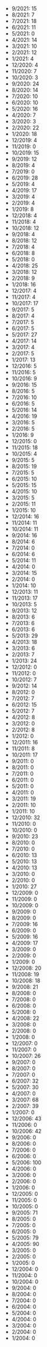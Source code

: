 *  9/2021: 15
*  8/2021: 7
*  7/2021: 18
*  6/2021: 11
*  5/2021: 0
*  4/2021: 14
*  3/2021: 10
*  2/2021: 12
*  1/2021: 4
*  12/2020: 4
*  11/2020: 7
*  10/2020: 3
*  9/2020: 24
*  8/2020: 14
*  7/2020: 10
*  6/2020: 10
*  5/2020: 16
*  4/2020: 7
*  3/2020: 3
*  2/2020: 22
*  1/2020: 18
*  12/2019: 4
*  11/2019: 0
*  10/2019: 15
*  9/2019: 12
*  8/2019: 4
*  7/2019: 0
*  6/2019: 28
*  5/2019: 4
*  4/2019: 17
*  3/2019: 4
*  2/2019: 4
*  1/2019: 8
*  12/2018: 4
*  11/2018: 4
*  10/2018: 12
*  9/2018: 4
*  8/2018: 12
*  7/2018: 4
*  6/2018: 8
*  5/2018: 0
*  4/2018: 25
*  3/2018: 12
*  2/2018: 9
*  1/2018: 16
*  12/2017: 4
*  11/2017: 4
*  10/2017: 17
*  9/2017: 5
*  8/2017: 4
*  7/2017: 5
*  6/2017: 5
*  5/2017: 27
*  4/2017: 14
*  3/2017: 4
*  2/2017: 5
*  1/2017: 13
*  12/2016: 5
*  11/2016: 5
*  10/2016: 9
*  9/2016: 15
*  8/2016: 5
*  7/2016: 10
*  6/2016: 5
*  5/2016: 14
*  4/2016: 19
*  3/2016: 5
*  2/2016: 5
*  1/2016: 9
*  12/2015: 0
*  11/2015: 18
*  10/2015: 4
*  9/2015: 5
*  8/2015: 19
*  7/2015: 5
*  6/2015: 10
*  5/2015: 15
*  4/2015: 10
*  3/2015: 5
*  2/2015: 11
*  1/2015: 10
*  12/2014: 16
*  11/2014: 11
*  10/2014: 11
*  9/2014: 16
*  8/2014: 6
*  7/2014: 0
*  6/2014: 6
*  5/2014: 11
*  4/2014: 0
*  3/2014: 15
*  2/2014: 0
*  1/2014: 10
*  12/2013: 11
*  11/2013: 17
*  10/2013: 5
*  9/2013: 12
*  8/2013: 6
*  7/2013: 6
*  6/2013: 6
*  5/2013: 29
*  4/2013: 18
*  3/2013: 6
*  2/2013: 7
*  1/2013: 24
*  12/2012: 0
*  11/2012: 0
*  10/2012: 7
*  9/2012: 14
*  8/2012: 0
*  7/2012: 7
*  6/2012: 15
*  5/2012: 7
*  4/2012: 8
*  3/2012: 0
*  2/2012: 8
*  1/2012: 0
*  12/2011: 16
*  11/2011: 8
*  10/2011: 17
*  9/2011: 0
*  8/2011: 0
*  7/2011: 0
*  6/2011: 0
*  5/2011: 0
*  4/2011: 0
*  3/2011: 19
*  2/2011: 10
*  1/2011: 10
*  12/2010: 32
*  11/2010: 0
*  10/2010: 0
*  9/2010: 23
*  8/2010: 0
*  7/2010: 0
*  6/2010: 13
*  5/2010: 13
*  4/2010: 13
*  3/2010: 0
*  2/2010: 0
*  1/2010: 27
*  12/2009: 0
*  11/2009: 0
*  10/2009: 0
*  9/2009: 0
*  8/2009: 0
*  7/2009: 16
*  6/2009: 0
*  5/2009: 16
*  4/2009: 17
*  3/2009: 0
*  2/2009: 0
*  1/2009: 0
*  12/2008: 20
*  11/2008: 19
*  10/2008: 18
*  9/2008: 21
*  8/2008: 0
*  7/2008: 0
*  6/2008: 0
*  5/2008: 0
*  4/2008: 22
*  3/2008: 0
*  2/2008: 0
*  1/2008: 0
*  12/2007: 0
*  11/2007: 0
*  10/2007: 26
*  9/2007: 0
*  8/2007: 0
*  7/2007: 0
*  6/2007: 32
*  5/2007: 30
*  4/2007: 0
*  3/2007: 68
*  2/2007: 39
*  1/2007: 0
*  12/2006: 43
*  11/2006: 0
*  10/2006: 42
*  9/2006: 0
*  8/2006: 0
*  7/2006: 0
*  6/2006: 0
*  5/2006: 100
*  4/2006: 0
*  3/2006: 0
*  2/2006: 0
*  1/2006: 0
*  12/2005: 0
*  11/2005: 0
*  10/2005: 0
*  9/2005: 71
*  8/2005: 0
*  7/2005: 0
*  6/2005: 0
*  5/2005: 79
*  4/2005: 90
*  3/2005: 0
*  2/2005: 0
*  1/2005: 0
*  12/2004: 0
*  11/2004: 0
*  10/2004: 0
*  9/2004: 0
*  8/2004: 0
*  7/2004: 0
*  6/2004: 0
*  5/2004: 0
*  4/2004: 0
*  3/2004: 0
*  2/2004: 0
*  1/2004: 0